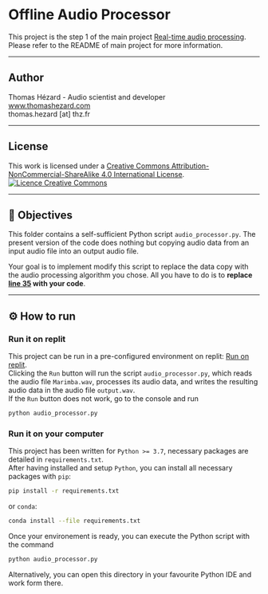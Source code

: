 # Offline Audio Processor

This project is the step 1 of the main project [Real-time audio processing](https://github.com/ThomasHezard/RealTimeAudioProcessing). Please refer to the README of main project for more information.

---

## Author

Thomas Hézard - Audio scientist and developer  
www.thomashezard.com  
thomas.hezard [at] thz.fr

---

## License

This work is licensed under a [Creative Commons Attribution-NonCommercial-ShareAlike 4.0 International License](http://creativecommons.org/licenses/by-nc-sa/4.0/).  
[![Licence Creative Commons](https://i.creativecommons.org/l/by-nc-sa/4.0/88x31.png)](http://creativecommons.org/licenses/by-nc-sa/4.0/)

---

## 🎯  Objectives

This folder contains a self-sufficient Python script `audio_processor.py`. The present version of the code does nothing but copying audio data from an input audio file into an output audio file.  

Your goal is to implement modify this script to replace the data copy with the audio processing algorithm you chose. All you have to do is to __replace [line 35](audio_processor.py#L35) with your code__.

--- 

## ⚙️  How to run

### Run it on replit

This project can be run in a pre-configured environment on replit: [Run on replit](https://replit.com/@ThomasHezard/RealTimeAudioProcessing-Step1Python).  
Clicking the `Run` button will run the script `audio_processor.py`, which reads the audio file `Marimba.wav`, processes its audio data, and writes the resulting audio data in the audio file `output.wav`.  
If the `Run` button does not work, go to the console and run 
```bash
python audio_processor.py
```

### Run it on your computer

This project has been written for `Python >= 3.7`, necessary packages are detailed in `requirements.txt`.  
After having installed and setup `Python`, you can install all necessary packages with `pip`: 
```bash
pip install -r requirements.txt
```
or `conda`: 
```bash
conda install --file requirements.txt
```

Once your environement is ready, you can execute the Python script with the command
```bash
python audio_processor.py
```

Alternatively, you can open this directory in your favourite Python IDE and work form there.
